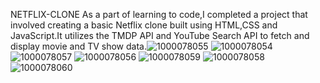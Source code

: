 NETFLIX-CLONE
As a part of learning to code,I completed a project that involved creating a basic Netflix clone built using HTML,CSS and JavaScript.It utilizes the TMDP API and YouTube Search API to fetch and display movie and TV show data.![1000078055](https://github.com/user-attachments/assets/c6609909-a5ee-447b-b8c3-e09ef01a46e0)
![1000078054](https://github.com/user-attachments/assets/9b3a929b-3a66-4cfa-9a6c-c5b196d896ab)
![1000078057](https://github.com/user-attachments/assets/e000d0f7-0d71-499e-8722-2f5083a282fd)
![1000078056](https://github.com/user-attachments/assets/ca854eac-c71d-4be8-96f2-29c1cc38ef7c)
![1000078059](https://github.com/user-attachments/assets/0506ba1e-f0c7-44c6-a773-aa94878928a5)
![1000078058](https://github.com/user-attachments/assets/e2a81ac9-5ccb-46f1-99ff-2a6ec308c780)
![1000078060](https://github.com/user-attachments/assets/a0b14294-133e-464e-b140-c3e376cee5a9)
